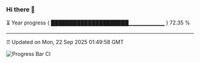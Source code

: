 ### Hi there 👋

⏳ Year progress { █████████████████████▁▁▁▁▁▁▁▁▁ } 72.35 %

---

⏰ Updated on Mon, 22 Sep 2025 01:49:58 GMT

![Progress Bar CI](https://github.com/liununu/liununu/workflows/Progress%20Bar%20CI/badge.svg)

